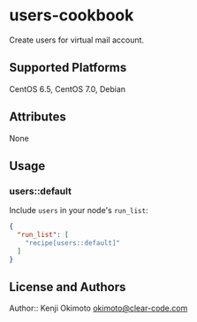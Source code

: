 # users-cookbook

Create users for virtual mail account.

## Supported Platforms

CentOS 6.5, CentOS 7.0, Debian

## Attributes

None

## Usage

### users::default

Include `users` in your node's `run_list`:

```json
{
  "run_list": [
    "recipe[users::default]"
  ]
}
```

## License and Authors

Author:: Kenji Okimoto <okimoto@clear-code.com>
